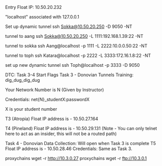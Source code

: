 Entry Float IP: 10.50.20.232

"localhost" associated with 127.0.0.1



Set up dynamic tunnel
ssh Sokka@10.50.20.250 -D 9050 -NT

tunnel to aang
ssh Sokka@10.50.20.250 -L 1111:192.168.1.39:22 -NT

tunnel to sokka
ssh Aang@localhost -p 1111 -L 2222:10.0.0.50:22 -NT

tunnel to toph
ssh Katara@localhost -p 2222 -L 3333:172.16.1.8:22 -NT

set up new dynamic tunnel
ssh Toph@localhost -p 3333 -D 9050



DTC: Task 3-4 Start Flags
Task 3 - Donovian Tunnels Training: dig_dug_dig_dug

Your Network Number is N (Given by Instructor)

Credentials: net{N}_studentX:passwordX

X is your student number

T3 (Atropia) Float IP address is - 10.50.27.164

T4 (Pineland) Float IP address is - 10.50.29.131 (Note - You can only telnet here to act as an insider, this will not be a routed path)


Task 4 - Donovian Data Collection: Will open when Task 3 is complete
T5 Float IP address is - 10.50.28.46
Credentials: Same as Task 3.



proxychains wget -r http://10.3.0.27
proxychains wget -r ftp://10.3.0.1
